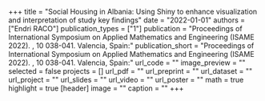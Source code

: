 +++
title = "Social Housing in Albania: Using Shiny to enhance visualization and interpretation of study key findings"
date = "2022-01-01"
authors = ["Endri RACO"]
publication_types = ["1"]
publication = "Proceedings of International Symposium on Applied Mathematics and Engineering (ISAME 2022). , 10 038-041. Valencia, Spain:"
publication_short = "Proceedings of International Symposium on Applied Mathematics and Engineering (ISAME 2022). , 10 038-041. Valencia, Spain:"
url_code = ""
image_preview = ""
selected = false
projects = []
url_pdf = ""
url_preprint = ""
url_dataset = ""
url_project = ""
url_slides = ""
url_video = ""
url_poster = ""
math = true
highlight = true
[header]
image = ""
caption = ""
+++
